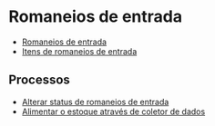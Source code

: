 # Romaneios de entrada

* [Romaneios de entrada](incomingList)     
* [Itens de romaneios de entrada](incomingListItem)

## Processos

* [Alterar status de romaneios de entrada](incomingList-forward)
* [Alimentar o estoque através de coletor de dados](incomingListOpColetor)